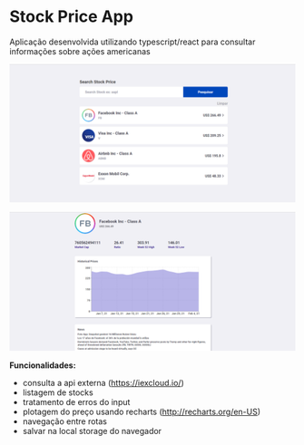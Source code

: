# Stock Price App
Aplicação desenvolvida utilizando typescript/react para consultar informações sobre ações americanas

![](https://github.com/razevedocosta/stock-price-app/blob/master/src/assets/home.png)

![](https://github.com/razevedocosta/stock-price-app/blob/master/src/assets/company.png)

**Funcionalidades:**
- consulta a api externa (https://iexcloud.io/)
- listagem de stocks
- tratamento de erros do input
- plotagem do preço usando recharts (http://recharts.org/en-US)
- navegação entre rotas
- salvar na local storage do navegador
